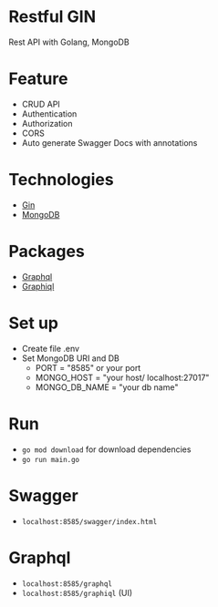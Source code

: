 # Restful GIN
Rest API with Golang, MongoDB

# Feature
* CRUD API
* Authentication
* Authorization
* CORS
* Auto generate Swagger Docs with annotations

# Technologies
* [Gin](https://github.com/gin-gonic/gin)
* [MongoDB](https://www.mongodb.com)

# Packages
* [Graphql](https://github.com/graphql-go/graphql)
* [Graphiql](https://github.com/friendsofgo/graphiql)

# Set up
* Create file .env
* Set MongoDB URI and DB
  - PORT = "8585" or your port
  - MONGO_HOST = "your host/ localhost:27017"
  - MONGO_DB_NAME = "your db name"

# Run
* `go mod download` for download dependencies
* `go run main.go`

# Swagger
* `localhost:8585/swagger/index.html`

# Graphql
* `localhost:8585/graphql`
* `localhost:8585/graphiql` (UI)

